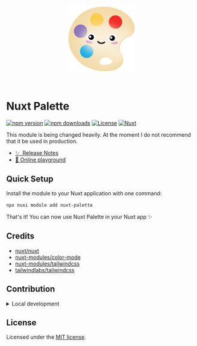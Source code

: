 <!--
Get your module up and running quickly.

Find and replace all on all files (CMD+SHIFT+F):
- Name: My Module
- Package name: nuxt-palette
- Description: My new Nuxt module
-->
<p align="center">
  <a href="https://pinia.vuejs.org" target="_blank" rel="noopener noreferrer">
    <img width="180" src="https://github.com/TutorFx/nuxt-palette/blob/main/brand/logo.svg" alt="Nuxt Palette logo">
  </a>
</p>
<br/>

# Nuxt Palette

[![npm version][npm-version-src]][npm-version-href]
[![npm downloads][npm-downloads-src]][npm-downloads-href]
[![License][license-src]][license-href]
[![Nuxt][nuxt-src]][nuxt-href]

This module is being changed heavily. At the moment I do not recommend that it be used in production.

- [✨ &nbsp;Release Notes](/CHANGELOG.md)
- [🏀 Online playground](https://stackblitz.com/~/github.com/TutorFx/nuxt-palette?file=playground/app.vue)
<!-- - [📖 &nbsp;Documentation](https://example.com) -->



## Quick Setup

Install the module to your Nuxt application with one command:

```bash
npx nuxi module add nuxt-palette
```

That's it! You can now use Nuxt Palette in your Nuxt app ✨

## Credits

- [nuxt/nuxt](https://github.com/nuxt/nuxt)
- [nuxt-modules/color-mode](https://github.com/nuxt-modules/color-mode)
- [nuxt-modules/tailwindcss](https://github.com/nuxt-modules/tailwindcss)
- [tailwindlabs/tailwindcss](https://github.com/tailwindlabs/tailwindcss)

## Contribution

<details>
  <summary>Local development</summary>
  
  ```bash
  # Install dependencies
  npm install
  
  # Generate type stubs
  npm run dev:prepare
  
  # Develop with the playground
  npm run dev
  
  # Build the playground
  npm run dev:build
  
  # Run ESLint
  npm run lint
  
  # Run Vitest
  npm run test
  npm run test:watch
  
  # Release new version
  npm run release
  ```

</details>

## License

Licensed under the [MIT license](https://github.com/TutorFx/nuxt-palette/blob/dev/LICENSE.md).


<!-- Badges -->
[npm-version-src]: https://img.shields.io/npm/v/nuxt-palette/latest.svg?style=flat&colorA=020420&colorB=00DC82
[npm-version-href]: https://npmjs.com/package/nuxt-palette

[npm-downloads-src]: https://img.shields.io/npm/dm/nuxt-palette.svg?style=flat&colorA=020420&colorB=00DC82
[npm-downloads-href]: https://npmjs.com/package/nuxt-palette

[license-src]: https://img.shields.io/npm/l/nuxt-palette.svg?style=flat&colorA=020420&colorB=00DC82
[license-href]: https://npmjs.com/package/nuxt-palette

[nuxt-src]: https://img.shields.io/badge/Nuxt-020420?logo=nuxt.js
[nuxt-href]: https://nuxt.com
